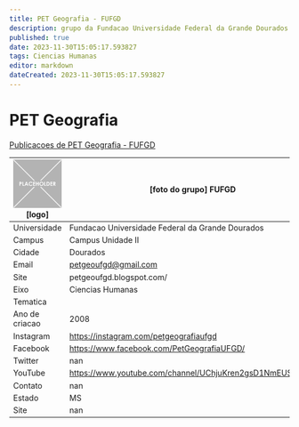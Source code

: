 ```yaml
---
title: PET Geografia - FUFGD
description: grupo da Fundacao Universidade Federal da Grande Dourados
published: true
date: 2023-11-30T15:05:17.593827
tags: Ciencias Humanas
editor: markdown
dateCreated: 2023-11-30T15:05:17.593827
---
```


# PET Geografia

[Publicacoes de PET Geografia - FUFGD](/atividade/70PETGeografiaFUFGD/feed)

| ![placeholder.png](/placeholder.png) [logo] | [foto do grupo] FUFGD         |
| ------------------------------------------- | ------------------------------------------------- |
| Universidade                                | Fundacao Universidade Federal da Grande Dourados      |
| Campus                                      | Campus Unidade II            |
| Cidade                                      | Dourados             |
| Email                                       | petgeoufgd@gmail.com             |
| Site                                        | petgeoufgd.blogspot.com/              |
| Eixo                                        | Ciencias Humanas              |
| Tematica                                    |           |
| Ano de criacao                              | 2008        |
| Instagram                                   | https://instagram.com/petgeografiaufgd         |
| Facebook                                    | https://www.facebook.com/PetGeografiaUFGD/          |
| Twitter                                     | nan           |
| YouTube                                     | https://www.youtube.com/channel/UChjuKren2gsD1NmEUS8KlUQ           |
| Contato                                     | nan         |
| Estado                                      |  MS            |
| Site                                        | nan |
